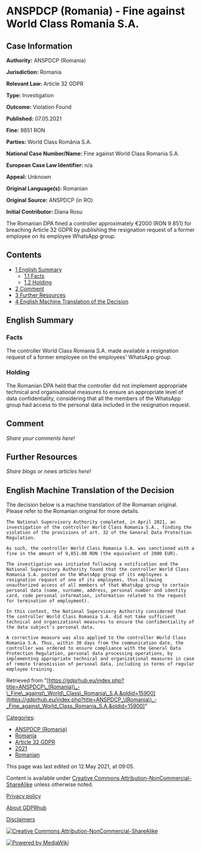 # ANSPDCP (Romania) - Fine against World Class Romania S.A.

## Case Information

**Authority:** ANSPDCP (Romania)

**Jurisdiction:** Romania

**Relevant Law:** Article 32 GDPR

**Type:** Investigation

**Outcome:** Violation Found

**Published:** 07.05.2021

**Fine:** 9851 RON

**Parties:** World Class România S.A.

**National Case Number/Name:** Fine against World Class Romania S.A.

**European Case Law Identifier:** n/a

**Appeal:** Unknown

**Original Language(s):** Romanian

**Original Source:** ANSPDCP (in RO)

**Initial Contributor:** Diana Rosu

The Romanian DPA fined a controller approximately €2000 (RON 9 851) for breaching Article 32 GDPR by publishing the resignation request of a former employee on its employee WhatsApp group.

## Contents

*   [1 English Summary](#English_Summary)
    *   [1.1 Facts](#Facts)
    *   [1.2 Holding](#Holding)
*   [2 Comment](#Comment)
*   [3 Further Resources](#Further_Resources)
*   [4 English Machine Translation of the Decision](#English_Machine_Translation_of_the_Decision)

## English Summary

### Facts

The controller World Class Romania S.A. made available a resignation request of a former employee on the employees' WhatsApp group.

### Holding

The Romanian DPA held that the controller did not implement appropriate technical and organisational measures to ensure an appropriate level of data confidentiality, considering that all the members of the WhatsApp group had access to the personal data included in the resignation request.

## Comment

_Share your comments here!_

## Further Resources

_Share blogs or news articles here!_

## English Machine Translation of the Decision

The decision below is a machine translation of the Romanian original. Please refer to the Romanian original for more details.

```
The National Supervisory Authority completed, in April 2021, an investigation of the controller World Class Romania S.A., finding the violation of the provisions of art. 32 of the General Data Protection Regulation.

As such, the controller World Class Romania S.A. was sanctioned with a fine in the amount of 9,851.00 RON (the equivalent of 2000 EUR).

The investigation was initiated following a notification and the National Supervisory Authority found that the controller World Class Romania S.A. posted on the WhatsApp group of its employees a resignation request of one of its employees, thus allowing unauthorized access of all members of that WhatsApp group to certain personal data (name, surname, address, personal number and identity card, code personal information, information related to the request for termination of employment).

In this context, the National Supervisory Authority considered that the controller World Class Romania S.A. did not take sufficient technical and organizational measures to ensure the confidentiality of the data subject's personal data.

A corrective measure was also applied to the controller World Class Romania S.A. Thus, within 30 days from the communication date, the controller was ordered to ensure compliance with the General Data Protection Regulation, personal data processing operations, by implementing appropriate technical and organizational measures in case of remote transmission of personal data, including in terms of regular employee training.

```

Retrieved from "[https://gdprhub.eu/index.php?title=ANSPDCP\_(Romania)\_-\_Fine\_against\_World\_Class\_Romania\_S.A.&oldid=15900](https://gdprhub.eu/index.php?title=ANSPDCP_\(Romania\)_-_Fine_against_World_Class_Romania_S.A.&oldid=15900)"

[Categories](/index.php?title=Special:Categories "Special:Categories"):

*   [ANSPDCP (Romania)](/index.php?title=Category:ANSPDCP_\(Romania\) "Category:ANSPDCP (Romania)")
*   [Romania](/index.php?title=Category:Romania "Category:Romania")
*   [Article 32 GDPR](/index.php?title=Category:Article_32_GDPR "Category:Article 32 GDPR")
*   [2021](/index.php?title=Category:2021 "Category:2021")
*   [Romanian](/index.php?title=Category:Romanian "Category:Romanian")

This page was last edited on 12 May 2021, at 09:05.

Content is available under [Creative Commons Attribution-NonCommercial-ShareAlike](https://creativecommons.org/licenses/by-nc-sa/4.0/) unless otherwise noted.

[Privacy policy](/index.php?title=GDPRhub:Privacy_policy)

[About GDPRhub](/index.php?title=GDPRhub:About)

[Disclaimers](/index.php?title=GDPRhub:General_disclaimer)

[![Creative Commons Attribution-NonCommercial-ShareAlike](/resources/assets/licenses/cc-by-nc-sa.png)](https://creativecommons.org/licenses/by-nc-sa/4.0/)

[![Powered by MediaWiki](/resources/assets/poweredby_mediawiki_88x31.png)](https://www.mediawiki.org/)